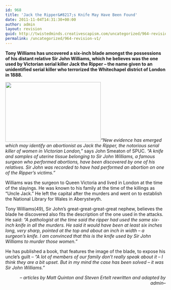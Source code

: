 ```yaml
---
id: 968
title: 'Jack the Ripper&#8217;s Knife May Have Been Found'
date: 2011-11-04T14:31:30+00:00
author: admin
layout: revision
guid: http://twistedminds.creativescapism.com/uncategorized/964-revision-3/
permalink: /uncategorized/964-revision-v1/
---
```

<p class="dropcap-first">
  <strong>Tony Williams has uncovered a six-inch blade amongst the possessions of his distant relative Sir John Williams, which he believes was the one used by Victorian serial killer Jack the Ripper &#8211; the name given to an unidentified serial killer who terrorized the Whitechapel district of London in 1888. </strong>
</p>

[<img src="http://twistedminds.creativescapism.com/wordpress/wp-content/uploads/2011/11/jacktheripper-300x187.jpg" alt="" title="jacktheripper" width="300" height="187" class="left size-medium wp-image-965" srcset="http://twistedminds.creativescapism.com/wp-content/uploads/2011/11/jacktheripper-300x187.jpg 300w, http://twistedminds.creativescapism.com/wp-content/uploads/2011/11/jacktheripper.jpg 460w" sizes="(max-width: 300px) 100vw, 300px" />](http://twistedminds.creativescapism.com/wordpress/wp-content/uploads/2011/11/jacktheripper.jpg)_&#8220;New evidence has emerged which may identify an abortionist as Jack the Ripper, the notorious serial killer of women in Victorian London,&#8221;_ says John Smeaton of SPUC. _&#8220;A knife and samples of uterine tissue belonging to Sir John Williams, a famous surgeon who performed abortions, have been discovered by one of his relatives. Sir John was recorded to have had performed an abortion on one of the Ripper’s victims.&#8221;_

Williams was the surgeon to Queen Victoria and lived in London at the time of the slayings. He was known to his family at the time of the killings as &#8220;Uncle Jack.&#8221; He left the capital after the murders and went on to establish the National Library for Wales in Aberystwyth.

Tony Williams(49), Sir John’s great-great-great-great nephew, believes the blade he discovered also fits the description of the one used in the attacks. He said: _&#8220;A pathologist at the time said the ripper had used the same six-inch knife in all the murders. He said it would have been at least six inches long, very sharp, pointed at the top and about an inch in width &#8211; a surgeon&#8217;s knife. I am convinced that this is the knife used by Sir John Williams to murder those women.&#8221;_

He has published a book, that features the image of the blade, to expose his uncle&#8217;s guilt &#8211; _&#8220;A lot of members of our family don&#8217;t really speak about it &#8211; I think they are a bit upset. But in my mind the case has been solved &#8211; it was Sir John Williams.&#8221;_

<p style="text-align: right;">
  <em>&#8211; articles by Matt Quinton and Steven Ertelt rewritten and adapted by admin</em>&#8211;
</p>
